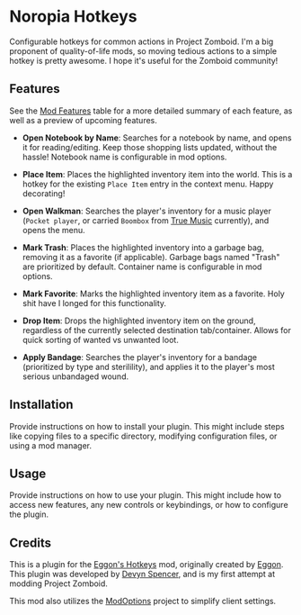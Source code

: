 # Noropia Hotkeys

Configurable hotkeys for common actions in Project Zomboid. I'm a big proponent of quality-of-life mods, so moving tedious actions to a simple hotkey is pretty awesome. I hope it's useful for the Zomboid community!

## Features

See the [Mod Features](./docs/FEATURES.md) table for a more detailed summary of each feature, as well as a preview of upcoming features.

- **Open Notebook by Name**: Searches for a notebook by name, and opens it for reading/editing. Keep those shopping lists updated, without the hassle! Notebook name is configurable in mod options.

- **Place Item**: Places the highlighted inventory item into the world. This is a hotkey for the existing `Place Item` entry in the context menu. Happy decorating!

- **Open Walkman**: Searches the player's inventory for a music player (`Pocket player`, or carried `Boombox` from [True Music](https://steamcommunity.com/sharedfiles/filedetails/?id=2613146550) currently), and opens the menu.

- **Mark Trash**: Places the highlighted inventory into a garbage bag, removing it as a favorite (if applicable). Garbage bags named "Trash" are prioritized by default. Container name is configurable in mod options.

- **Mark Favorite**: Marks the highlighted inventory item as a favorite. Holy shit have I longed for this functionality.

- **Drop Item**: Drops the highlighted inventory item on the ground, regardless of the currently selected destination tab/container. Allows for quick sorting of wanted vs unwanted loot.

- **Apply Bandage**: Searches the player's inventory for a bandage (prioritized by type and sterilility), and applies it to the player's most serious unbandaged wound.

## Installation

Provide instructions on how to install your plugin. This might include steps like copying files to a specific directory, modifying configuration files, or using a mod manager.

## Usage

Provide instructions on how to use your plugin. This might include how to access new features, any new controls or keybindings, or how to configure the plugin.

## Credits

This is a plugin for the [Eggon's Hotkeys](https://steamcommunity.com/sharedfiles/filedetails/?id=2723552116) mod, originally created by [Eggon](https://steamcommunity.com/profiles/76561198093590691). This plugin was developed by [Devyn Spencer](https://github.com/devynspencer), and is my first attempt at modding Project Zomboid.

This mod also utilizes the [ModOptions](https://steamcommunity.com/sharedfiles/filedetails/?id=2169435993) project to simplify client settings.
